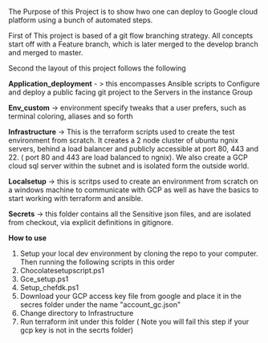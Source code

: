 

The Purpose of this Project is to show hwo one can deploy to Google cloud platform using a bunch of automated steps.

First of This project is based of a git flow branching strategy. All concepts start off with a Feature branch, which is later merged to the develop branch and merged to master.

Second the layout of this project follows the following

**Application\_deployment** - &gt; this encompasses Ansible scripts to Configure and deploy a public facing git project to the Servers in the instance Group

**Env\_custom** -&gt; environment specify tweaks that a user prefers, such as terminal coloring, aliases and so forth

**Infrastructure** -&gt; This is the terraform scripts used to create the test environment from scratch. It creates a 2 node cluster of ubuntu ngnix servers, behind a load balancer and publicly accessible at port 80, 443 and 22. ( port 80 and 443 are load balanced to ngnix). We also create a GCP cloud sql server within the subnet and is isolated form the outside world.

**Localsetup** -&gt; this is scritps used to create an environment from scratch on a windows machine to communicate with GCP as well as have the basics to start working with terraform and ansible.

**Secrets** -&gt; this folder contains all the Sensitive json files, and are isolated from checkout, via explicit definitions in gitignore.



**How to use**

1. Setup your local dev environment by cloning the repo to your computer. Then running the following scripts in this order
  1. Chocolatesetupscript.ps1
  2. Gce\_setup.ps1
  3. Setup\_chefdk.ps1
2. Download your GCP access key file from google and place it in the secres folder under the name &quot;account\_gc.json&quot;
3. Change directory to Infrastructure
  1. Run terraform init under this folder ( Note you will fail this step if your gcp key is not in the secrts folder)

